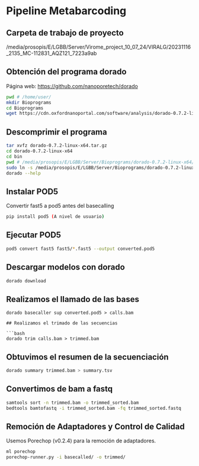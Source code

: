 # Pipeline Metabarcoding

## Carpeta de trabajo de proyecto

/media/prosopis/E/LGBB/Server/Virome_project_10_07_24/VIRALG/20231116_2135_MC-112831_AQZ121_7223a9ab

## Obtención del programa dorado

Página web: https://github.com/nanoporetech/dorado

```bash
pwd # /home/user/
mkdir Bioprograms
cd Bioprograms
wget https://cdn.oxfordnanoportal.com/software/analysis/dorado-0.7.2-linux-x64.tar.gz
```

## Descomprimir el programa

```bash
tar xvfz dorado-0.7.2-linux-x64.tar.gz
cd dorado-0.7.2-linux-x64
cd bin
pwd # /media/prosopis/E/LGBB/Server/Bioprograms/dorado-0.7.2-linux-x64/bin
sudo ln -s /media/prosopis/E/LGBB/Server/Bioprograms/dorado-0.7.2-linux-x64/bin/dorado /usr/local/bin/dorado (escribirlo)
dorado --help
```

## Instalar POD5

Convertir fast5 a pod5 antes del basecalling

```bash
pip install pod5 (A nivel de usuario)
```

## Ejecutar POD5

```bash
pod5 convert fast5 fast5/*.fast5 --output converted.pod5

```

## Descargar modelos con dorado

```bash
dorado download
```

## Realizamos el llamado de las bases

```
dorado basecaller sup converted.pod5 > calls.bam

## Realizamos el trimado de las secuencias

```bash
dorado trim calls.bam > trimmed.bam
```

## Obtuvimos el resumen de la secuenciación 

```bash
dorado summary trimmed.bam > summary.tsv 
```
## Convertimos de bam a fastq

```bash
samtools sort -n trimmed.bam -o trimmed_sorted.bam
bedtools bamtofastq -i trimmed_sorted.bam -fq trimmed_sorted.fastq
```

## Remoción de Adaptadores y Control de Calidad

Usemos Porechop (v0.2.4) para la remoción de adaptadores.

```bash
ml porechop
porechop-runner.py -i basecalled/ -o trimmed/
```
